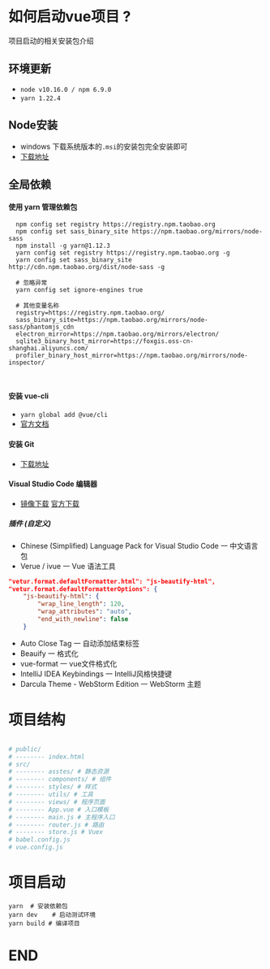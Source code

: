 # 如何启动vue项目 ?
项目启动的相关安装包介绍

## 环境更新
* `node v10.16.0 / npm 6.9.0`
* `yarn 1.22.4`


## Node安装
* windows 下载系统版本的`.msi`的安装包完全安装即可
* [下载地址](https://nodejs.org/dist/v10.16.0/)

## 全局依赖
#### 使用 yarn 管理依赖包
```
  npm config set registry https://registry.npm.taobao.org  
  npm config set sass_binary_site https://npm.taobao.org/mirrors/node-sass
  npm install -g yarn@1.12.3
  yarn config set registry https://registry.npm.taobao.org -g
  yarn config set sass_binary_site http://cdn.npm.taobao.org/dist/node-sass -g
  
  # 忽略异常
  yarn config set ignore-engines true
  
  # 其他变量名称
  registry=https://registry.npm.taobao.org/
  sass_binary_site=https://npm.taobao.org/mirrors/node-sass/phantomjs_cdn
  electron_mirror=https://npm.taobao.org/mirrors/electron/
  sqlite3_binary_host_mirror=https://foxgis.oss-cn-shanghai.aliyuncs.com/
  profiler_binary_host_mirror=https://npm.taobao.org/mirrors/node-inspector/
  
  
```

#### 安装 vue-cli
*   `yarn global add @vue/cli`
*  [官方文档](https://cli.vuejs.org/zh/guide/installation.html)

#### 安装 Git
* [下载地址](https://pc.qq.com/detail/13/detail_22693.html)

####  Visual Studio Code 编辑器
* [镜像下载](https://pc.qq.com/detail/16/detail_22856.html) [官方下载](https://code.visualstudio.com/)
##### 插件 (自定义)
* Chinese (Simplified) Language Pack for Visual Studio Code 一 中文语言包
* Verue / ivue 一 Vue 语法工具
```json
"vetur.format.defaultFormatter.html": "js-beautify-html",
"vetur.format.defaultFormatterOptions": {
    "js-beautify-html": {
        "wrap_line_length": 120,
        "wrap_attributes": "auto",
        "end_with_newline": false
    }
```
* Auto Close Tag 一 自动添加结束标签
* Beauify 一 格式化
* vue-format 一 vue文件格式化
* IntelliJ IDEA Keybindings 一 IntelliJ风格快捷键
* Darcula Theme - WebStorm Edition 一 WebStorm 主题


# 项目结构
 ```bash

# public/
# -------- index.html
# src/
# -------- asstes/ # 静态资源
# -------- components/ # 组件
# -------- styles/ # 样式
# -------- utils/ # 工具
# -------- views/ # 程序页面
# -------- App.vue # 入口模板
# -------- main.js # 主程序入口
# -------- router.js # 路由
# -------- store.js # Vuex
# babel.config.js
# vue.config.js

```

# 项目启动
```
yarn  # 安装依赖包
yarn dev    # 启动测试环境
yarn build # 编译项目 
```

# END
